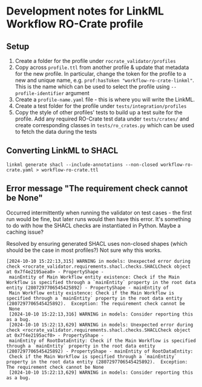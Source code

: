 # Development notes for LinkML Workflow RO-Crate profile

## Setup
1. Create a folder for the profile under `rocrate_validator/profiles`
1. Copy across `profile.ttl` from another profile & update that metadata for the new profile.
    In particular, change the token for the profile to a new and unique name, e.g.
    `prof:hasToken "workflow-ro-crate-linkml"`. This is the name which can be used to 
    select the profile using `--profile-identifier` argument
1. Create a `profile-name.yaml` file - this is where you will write the LinkML.
1. Create a test folder for the profile under `tests/integration/profiles`
1. Copy the style of other profiles' tests to build up a test suite for the profile.
   Add any required RO-Crate test data under `tests/crates/` and create corresponding 
   classes in `tests/ro_crates.py` which can be used to fetch the data during the tests

## Converting LinkML to SHACL

```
linkml generate shacl --include-annotations --non-closed workflow-ro-crate.yaml > workflow-ro-crate.ttl
```

## Error message "The requirement check cannot be None"

Occurred intermittently when running the validator on test cases - the first run would be fine, but later runs would then have this error. It's something to do with how the SHACL checks are instantiated in Python. Maybe a caching issue? 

Resolved by ensuring generated SHACL uses non-closed shapes (which should be the case in most profiles?) Not sure why this works.

``` 
[2024-10-10 15:22:13,315] WARNING in models: Unexpected error during check <rocrate_validator.requirements.shacl.checks.SHACLCheck object at 0x7f4e2195aea0> - PropertyShape -        
 mainEntity of Main Workflow entity existence: Check if the Main Workflow is specified through a `mainEntity` property in the root data entity (2807297706545425892) - PropertyShape - mainEntity of     
 Main Workflow entity existence: Check if the Main Workflow is specified through a `mainEntity` property in the root data entity (2807297706545425892).  Exception: The requirement check cannot be      
 None                                                                                                                                                                                                 
 [2024-10-10 15:22:13,316] WARNING in models: Consider reporting this as a bug.                                                                                                     
 [2024-10-10 15:22:13,629] WARNING in models: Unexpected error during check <rocrate_validator.requirements.shacl.checks.SHACLCheck object at 0x7f4e2195acf0> - PropertyShape -        
 mainEntity of RootDataEntity: Check if the Main Workflow is specified through a `mainEntity` property in the root data entity (2807297706545425892) - PropertyShape - mainEntity of RootDataEntity:     
 Check if the Main Workflow is specified through a `mainEntity` property in the root data entity (2807297706545425892).  Exception: The requirement check cannot be None                              
 [2024-10-10 15:22:13,629] WARNING in models: Consider reporting this as a bug.    
 ```
